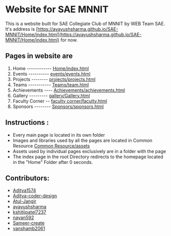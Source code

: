 # Website for SAE MNNIT
This is a website built for SAE Collegiate Club of MNNIT by WEB Team SAE.
It's address is [https://ayayushsharma.github.io/SAE-MNNIT/Home/index.html](https://ayayushsharma.github.io/SAE-MNNIT/Home/index.html) for now.

## Pages in website are
1. Home ------------ [Home/index.html](Home/index.html)
2. Events ---------- [events/events.html](events/events.html)
3. Projects -------- [projects/projects.html](projects/projects.html)
4. Teams ----------- [Teams/team.html](Teams/team.html)
5. Achievements ---- [Achievements/achievements.html](Achievements/achievements.html)
6. Gallery --------- [gallery/Gallery.html](gallery/Gallery.html)
7. Faculty Corner -- [faculty corner/faculty.html](faculty%20corner/faculty.html)
8. Sponsors -------- [Sponsors/sponsors.html](Sponsors/sponsors.html)


## Instructions :
* Every main page is located in its own folder
* Images and libraries used by all the pages are located in Common Resource [Common Resource/assets](Common%20Resource/assets)
* Assets used by individual pages exclusively are in a folder with the page 
* The index page in the root Directory redirects to the homepage located in the "Home" Folder after 0 seconds.

<a name="contributor"></a>
## Contributors:
* [Aditya1574](https://github.com/Aditya1574)
* [Aditya-coder-design](https://github.com/Aditya-coder-design)
* [Atul-Jangir](https://github.com/Atul-Jangir)
* [ayayushsharma](https://github.com/ayayushsharma)
* [kshitijpatel7237](https://github.com/kshitijpatel7237)
* [nayan592](https://github.com/nayan592)
* [Sameer-create](https://github.com/Sameer-create)
* [vanshamb2061](https://github.com/vanshamb2061)





